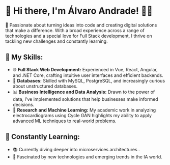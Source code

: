 
# 👋 Hi there, I'm Álvaro Andrade! 👨‍💻

🚀 Passionate about turning ideas into code and creating digital solutions that make a difference. With a broad experience across a range of technologies and a special love for Full Stack development, I thrive on tackling new challenges and constantly learning.

## 🔨 **My Skills:**
- 🌐 **Full Stack Web Development:** Experienced in Vue, React, Angular, and .NET Core, crafting intuitive user interfaces and efficient backends.
- 💾 **Databases:** Skilled with MySQL, PostgreSQL, and increasingly curious about unstructured databases.
- 📊 **Business Intelligence and Data Analysis:** Drawn to the power of data, I've implemented solutions that help businesses make informed decisions.
- 🔬 **Research and Machine Learning:** My academic work in analyzing electrocardiograms using Cycle GAN highlights my ability to apply advanced ML techniques to real-world problems.

## 🌱 **Constantly Learning:**
- 📚 Currently diving deeper into microservices architectures .
- 🤖 Fascinated by new technologies and emerging trends in the IA world.

